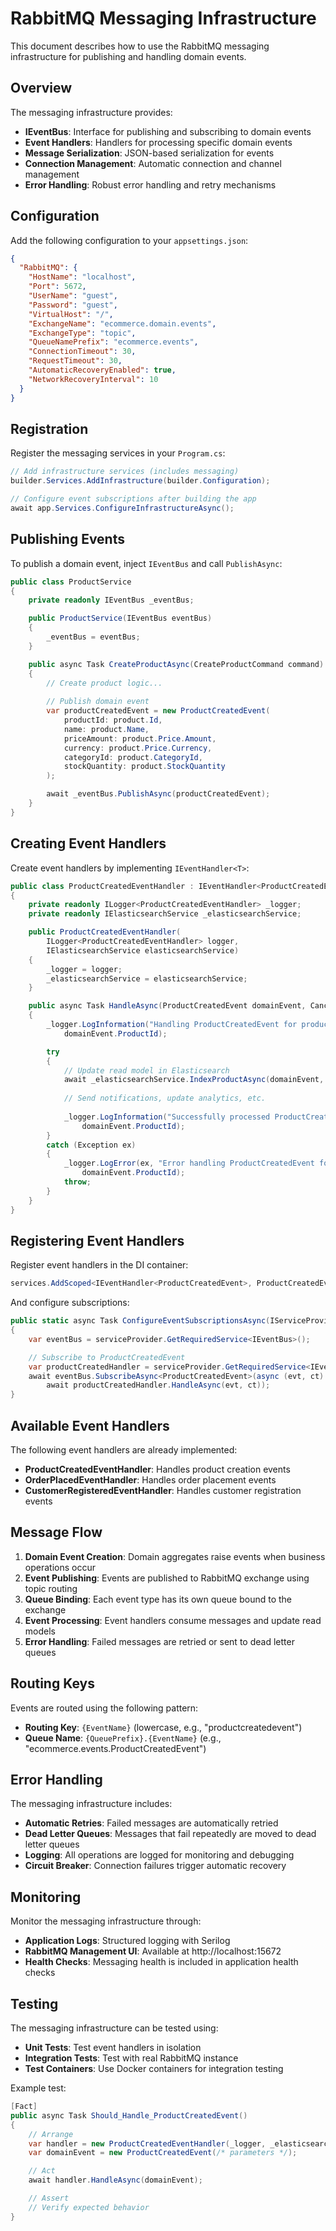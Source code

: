 # RabbitMQ Messaging Infrastructure

This document describes how to use the RabbitMQ messaging infrastructure for publishing and handling domain events.

## Overview

The messaging infrastructure provides:
- **IEventBus**: Interface for publishing and subscribing to domain events
- **Event Handlers**: Handlers for processing specific domain events
- **Message Serialization**: JSON-based serialization for events
- **Connection Management**: Automatic connection and channel management
- **Error Handling**: Robust error handling and retry mechanisms

## Configuration

Add the following configuration to your `appsettings.json`:

```json
{
  "RabbitMQ": {
    "HostName": "localhost",
    "Port": 5672,
    "UserName": "guest",
    "Password": "guest",
    "VirtualHost": "/",
    "ExchangeName": "ecommerce.domain.events",
    "ExchangeType": "topic",
    "QueueNamePrefix": "ecommerce.events",
    "ConnectionTimeout": 30,
    "RequestTimeout": 30,
    "AutomaticRecoveryEnabled": true,
    "NetworkRecoveryInterval": 10
  }
}
```

## Registration

Register the messaging services in your `Program.cs`:

```csharp
// Add infrastructure services (includes messaging)
builder.Services.AddInfrastructure(builder.Configuration);

// Configure event subscriptions after building the app
await app.Services.ConfigureInfrastructureAsync();
```

## Publishing Events

To publish a domain event, inject `IEventBus` and call `PublishAsync`:

```csharp
public class ProductService
{
    private readonly IEventBus _eventBus;

    public ProductService(IEventBus eventBus)
    {
        _eventBus = eventBus;
    }

    public async Task CreateProductAsync(CreateProductCommand command)
    {
        // Create product logic...
        
        // Publish domain event
        var productCreatedEvent = new ProductCreatedEvent(
            productId: product.Id,
            name: product.Name,
            priceAmount: product.Price.Amount,
            currency: product.Price.Currency,
            categoryId: product.CategoryId,
            stockQuantity: product.StockQuantity
        );

        await _eventBus.PublishAsync(productCreatedEvent);
    }
}
```

## Creating Event Handlers

Create event handlers by implementing `IEventHandler<T>`:

```csharp
public class ProductCreatedEventHandler : IEventHandler<ProductCreatedEvent>
{
    private readonly ILogger<ProductCreatedEventHandler> _logger;
    private readonly IElasticsearchService _elasticsearchService;

    public ProductCreatedEventHandler(
        ILogger<ProductCreatedEventHandler> logger,
        IElasticsearchService elasticsearchService)
    {
        _logger = logger;
        _elasticsearchService = elasticsearchService;
    }

    public async Task HandleAsync(ProductCreatedEvent domainEvent, CancellationToken cancellationToken = default)
    {
        _logger.LogInformation("Handling ProductCreatedEvent for product {ProductId}", 
            domainEvent.ProductId);

        try
        {
            // Update read model in Elasticsearch
            await _elasticsearchService.IndexProductAsync(domainEvent, cancellationToken);
            
            // Send notifications, update analytics, etc.
            
            _logger.LogInformation("Successfully processed ProductCreatedEvent for product {ProductId}", 
                domainEvent.ProductId);
        }
        catch (Exception ex)
        {
            _logger.LogError(ex, "Error handling ProductCreatedEvent for product {ProductId}", 
                domainEvent.ProductId);
            throw;
        }
    }
}
```

## Registering Event Handlers

Register event handlers in the DI container:

```csharp
services.AddScoped<IEventHandler<ProductCreatedEvent>, ProductCreatedEventHandler>();
```

And configure subscriptions:

```csharp
public static async Task ConfigureEventSubscriptionsAsync(IServiceProvider serviceProvider)
{
    var eventBus = serviceProvider.GetRequiredService<IEventBus>();

    // Subscribe to ProductCreatedEvent
    var productCreatedHandler = serviceProvider.GetRequiredService<IEventHandler<ProductCreatedEvent>>();
    await eventBus.SubscribeAsync<ProductCreatedEvent>(async (evt, ct) => 
        await productCreatedHandler.HandleAsync(evt, ct));
}
```

## Available Event Handlers

The following event handlers are already implemented:

- **ProductCreatedEventHandler**: Handles product creation events
- **OrderPlacedEventHandler**: Handles order placement events  
- **CustomerRegisteredEventHandler**: Handles customer registration events

## Message Flow

1. **Domain Event Creation**: Domain aggregates raise events when business operations occur
2. **Event Publishing**: Events are published to RabbitMQ exchange using topic routing
3. **Queue Binding**: Each event type has its own queue bound to the exchange
4. **Event Processing**: Event handlers consume messages and update read models
5. **Error Handling**: Failed messages are retried or sent to dead letter queues

## Routing Keys

Events are routed using the following pattern:
- **Routing Key**: `{EventName}` (lowercase, e.g., "productcreatedevent")
- **Queue Name**: `{QueuePrefix}.{EventName}` (e.g., "ecommerce.events.ProductCreatedEvent")

## Error Handling

The messaging infrastructure includes:
- **Automatic Retries**: Failed messages are automatically retried
- **Dead Letter Queues**: Messages that fail repeatedly are moved to dead letter queues
- **Logging**: All operations are logged for monitoring and debugging
- **Circuit Breaker**: Connection failures trigger automatic recovery

## Monitoring

Monitor the messaging infrastructure through:
- **Application Logs**: Structured logging with Serilog
- **RabbitMQ Management UI**: Available at http://localhost:15672
- **Health Checks**: Messaging health is included in application health checks

## Testing

The messaging infrastructure can be tested using:
- **Unit Tests**: Test event handlers in isolation
- **Integration Tests**: Test with real RabbitMQ instance
- **Test Containers**: Use Docker containers for integration testing

Example test:

```csharp
[Fact]
public async Task Should_Handle_ProductCreatedEvent()
{
    // Arrange
    var handler = new ProductCreatedEventHandler(_logger, _elasticsearchService);
    var domainEvent = new ProductCreatedEvent(/* parameters */);

    // Act
    await handler.HandleAsync(domainEvent);

    // Assert
    // Verify expected behavior
}
```